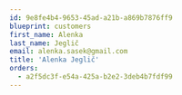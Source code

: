 ```yaml
---
id: 9e8fe4b4-9653-45ad-a21b-a869b7876ff9
blueprint: customers
first_name: Alenka
last_name: Jeglič
email: alenka.sasek@gmail.com
title: 'Alenka Jeglič'
orders:
  - a2f5dc3f-e54a-425a-b2e2-3deb4b7fdf99
---
```

